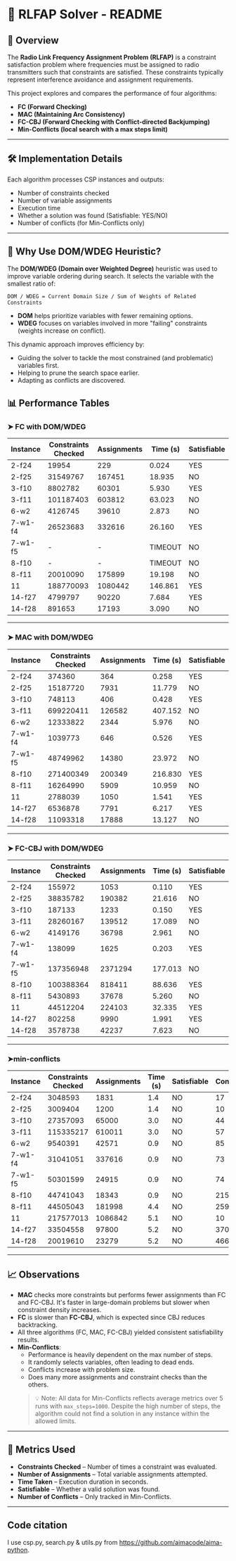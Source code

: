 # 📡 RLFAP Solver - README

## 🧩 Overview
The **Radio Link Frequency Assignment Problem (RLFAP)** is a constraint satisfaction problem where frequencies must be assigned to radio transmitters such that constraints are satisfied. These constraints typically represent interference avoidance and assignment requirements.

This project explores and compares the performance of four algorithms:
- **FC (Forward Checking)**
- **MAC (Maintaining Arc Consistency)**
- **FC-CBJ (Forward Checking with Conflict-directed Backjumping)**
- **Min-Conflicts (local search with a max steps limit)**

---

## 🛠️ Implementation Details

Each algorithm processes CSP instances and outputs:
- Number of constraints checked
- Number of variable assignments
- Execution time
- Whether a solution was found (Satisfiable: YES/NO)
- Number of conflicts (for Min-Conflicts only)
---
## 🤖 Why Use DOM/WDEG Heuristic?

The **DOM/WDEG (Domain over Weighted Degree)** heuristic was used to improve variable ordering during search. It selects the variable with the smallest ratio of:

```
DOM / WDEG = Current Domain Size / Sum of Weights of Related Constraints
```

- **DOM** helps prioritize variables with fewer remaining options.
- **WDEG** focuses on variables involved in more "failing" constraints (weights increase on conflict).

This dynamic approach improves efficiency by:
- Guiding the solver to tackle the most constrained (and problematic) variables first.
- Helping to prune the search space earlier.
- Adapting as conflicts are discovered.

## 📊 Performance Tables

### ➤ FC with DOM/WDEG

| Instance     | Constraints Checked | Assignments | Time (s) | Satisfiable |
|--------------|----------------------|-------------|----------|-------------|
| 2-f24        | 19954               | 229         | 0.024    | YES         |
| 2-f25        | 31549767            | 167451      | 18.935   | NO          |
| 3-f10        | 8802782             | 60301       | 5.930    | YES         |
| 3-f11        | 101187403           | 603812      | 63.023   | NO          |
| 6-w2         | 4126745             | 39610       | 2.873    | NO          |
| 7-w1-f4      | 26523683            | 332616      | 26.160   | YES         |
| 7-w1-f5      | -                   | -           | TIMEOUT  | NO          |
| 8-f10        | -                   | -           | TIMEOUT  | NO          |
| 8-f11        | 20010090            | 175899      | 19.198   | NO          |
| 11           | 188770093           | 1080442     | 146.861  | YES         |
| 14-f27       | 4799797             | 90220       | 7.684    | YES         |
| 14-f28       | 891653              | 17193       | 3.090    | NO          |

---

### ➤ MAC with DOM/WDEG

| Instance     | Constraints Checked | Assignments | Time (s) | Satisfiable |
|--------------|----------------------|-------------|----------|-------------|
| 2-f24        | 374360              | 364         | 0.258    | YES         |
| 2-f25        | 15187720            | 7931        | 11.779   | NO          |
| 3-f10        | 748113              | 406         | 0.428    | YES         |
| 3-f11        | 699220411           | 126582      | 407.152  | NO          |
| 6-w2         | 12333822            | 2344        | 5.976    | NO          |
| 7-w1-f4      | 1039773             | 646         | 0.526    | YES         |
| 7-w1-f5      | 48749962            | 14380       | 23.972   | NO          |
| 8-f10        | 271400349           | 200349      | 216.830  | YES         |
| 8-f11        | 16264990            | 5909        | 10.959   | NO          |
| 11           | 2788039             | 1050        | 1.541    | YES         |
| 14-f27       | 6536878             | 7791        | 6.217    | YES         |
| 14-f28       | 11093318            | 17888       | 13.127   | NO          |

---

### ➤ FC-CBJ with DOM/WDEG

| Instance     | Constraints Checked | Assignments | Time (s) | Satisfiable |
|--------------|----------------------|-------------|----------|-------------|
| 2-f24        | 155972              | 1053        | 0.110    | YES         |
| 2-f25        | 38835782            | 190382      | 21.616   | NO          |
| 3-f10        | 187133              | 1233        | 0.150    | YES         |
| 3-f11        | 28260167            | 139512      | 17.089   | NO          |
| 6-w2         | 4149176             | 36798       | 2.961    | NO          |
| 7-w1-f4      | 138099              | 1625        | 0.203    | YES         |
| 7-w1-f5      | 137356948           | 2371294     | 177.013  | NO          |
| 8-f10        | 100388364           | 818411      | 88.636   | YES         |
| 8-f11        | 5430893             | 37678       | 5.260    | NO          |
| 11           | 44512204            | 224103      | 32.335   | YES         |
| 14-f27       | 802258              | 9990        | 1.991    | YES         |
| 14-f28       | 3578738             | 42237       | 7.623    | NO          |

---

### ➤min-conflicts

| Instance     | Constraints Checked | Assignments | Time (s) | Satisfiable | Conflicts |
|--------------|----------------------|-------------|----------|-------------|-----------|
| 2-f24        | 3048593             | 1831        | 1.4      | NO          | 17        |
| 2-f25        | 3009404             | 1200        | 1.4      | NO          | 10        |
| 3-f10        | 27357093            | 65000       | 3.0      | NO          | 44        |
| 3-f11        | 115335217           | 610011      | 3.0      | NO          | 57        |
| 6-w2         | 9540391             | 42571       | 0.9      | NO          | 85        |
| 7-w1-f4      | 31041051            | 337616      | 0.9      | NO          | 73        |
| 7-w1-f5      | 50301599            | 24915       | 0.9      | NO          | 74        |
| 8-f10        | 44741043            | 18343       | 0.9      | NO          | 215       |
| 8-f11        | 44505043            | 181998      | 4.4      | NO          | 259       |
| 11           | 217577013           | 1086842     | 5.1      | NO          | 10        |
| 14-f27       | 33504558            | 97800       | 5.2      | NO          | 370       |
| 14-f28       | 20019610            | 23279       | 5.2      | NO          | 466       |

---

## 📈 Observations

- **MAC** checks more constraints but performs fewer assignments than FC and FC-CBJ. It's faster in large-domain problems but slower when constraint density increases.
- **FC** is slower than **FC-CBJ**, which is expected since CBJ reduces backtracking.
- All three algorithms (FC, MAC, FC-CBJ) yielded consistent satisfiability results.
- **Min-Conflicts**:
  - Performance is heavily dependent on the max number of steps.
  - It randomly selects variables, often leading to dead ends.
  - Conflicts increase with problem size.
  - Does many more assignments and constraint checks than the others.
  > 💡 Note: All data for Min-Conflicts reflects average metrics over 5 runs with `max_steps=1000`. Despite the high number of steps, the algorithm could not find a solution in any instance within the allowed limits.


---

## 🧪 Metrics Used

- **Constraints Checked** – Number of times a constraint was evaluated.
- **Number of Assignments** – Total variable assignments attempted.
- **Time Taken** – Execution duration in seconds.
- **Satisfiable** – Whether a valid solution was found.
- **Number of Conflicts** – Only tracked in Min-Conflicts.

---

## Code citation
  I use csp.py, search.py & utils.py from https://github.com/aimacode/aima-python.